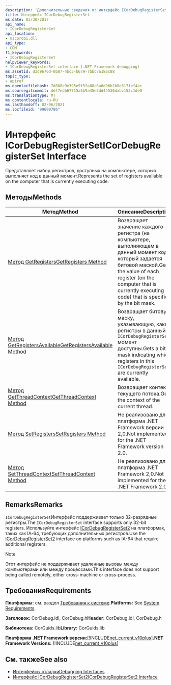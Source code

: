 ```yaml
---
description: 'Дополнительные сведения о: интерфейс ICorDebugRegisterSet'
title: Интерфейс ICorDebugRegisterSet
ms.date: 03/30/2017
api_name:
- ICorDebugRegisterSet
api_location:
- mscordbi.dll
api_type:
- COM
f1_keywords:
- ICorDebugRegisterSet
helpviewer_keywords:
- ICorDebugRegisterSet interface [.NET Framework debugging]
ms.assetid: d3d9676d-0b87-4bc3-b679-7bbc7a186c88
topic_type:
- apiref
ms.openlocfilehash: 7d888e9e395e9f5fa88c6a6d96b2b8e3171ef4ac
ms.sourcegitcommit: ddf7edb67715a5b9a45e3dd44536dabc153c1de0
ms.translationtype: MT
ms.contentlocale: ru-RU
ms.lasthandoff: 02/06/2021
ms.locfileid: "99690786"
---
```

# <a name="icordebugregisterset-interface"></a><span data-ttu-id="b6c0e-103">Интерфейс ICorDebugRegisterSet</span><span class="sxs-lookup"><span data-stu-id="b6c0e-103">ICorDebugRegisterSet Interface</span></span>

<span data-ttu-id="b6c0e-104">Представляет набор регистров, доступных на компьютере, который выполняет код в данный момент.</span><span class="sxs-lookup"><span data-stu-id="b6c0e-104">Represents the set of registers available on the computer that is currently executing code.</span></span>  
  
## <a name="methods"></a><span data-ttu-id="b6c0e-105">Методы</span><span class="sxs-lookup"><span data-stu-id="b6c0e-105">Methods</span></span>  
  
|<span data-ttu-id="b6c0e-106">Метод</span><span class="sxs-lookup"><span data-stu-id="b6c0e-106">Method</span></span>|<span data-ttu-id="b6c0e-107">Описание</span><span class="sxs-lookup"><span data-stu-id="b6c0e-107">Description</span></span>|  
|------------|-----------------|  
|[<span data-ttu-id="b6c0e-108">Метод GetRegisters</span><span class="sxs-lookup"><span data-stu-id="b6c0e-108">GetRegisters Method</span></span>](icordebugregisterset-getregisters-method.md)|<span data-ttu-id="b6c0e-109">Возвращает значение каждого регистра (на компьютере, выполняющем в данный момент код), который задается битовой маской.</span><span class="sxs-lookup"><span data-stu-id="b6c0e-109">Gets the value of each register (on the computer that is currently executing code) that is specified by the bit mask.</span></span>|  
|[<span data-ttu-id="b6c0e-110">Метод GetRegistersAvailable</span><span class="sxs-lookup"><span data-stu-id="b6c0e-110">GetRegistersAvailable Method</span></span>](icordebugregisterset-getregistersavailable-method.md)|<span data-ttu-id="b6c0e-111">Возвращает битовую маску, указывающую, какие регистры в данный `ICorDebugRegisterSet` момент доступны.</span><span class="sxs-lookup"><span data-stu-id="b6c0e-111">Gets a bit mask indicating which registers in this `ICorDebugRegisterSet` are currently available.</span></span>|  
|[<span data-ttu-id="b6c0e-112">Метод GetThreadContext</span><span class="sxs-lookup"><span data-stu-id="b6c0e-112">GetThreadContext Method</span></span>](icordebugregisterset-getthreadcontext-method.md)|<span data-ttu-id="b6c0e-113">Возвращает контекст текущего потока.</span><span class="sxs-lookup"><span data-stu-id="b6c0e-113">Gets the context of the current thread.</span></span>|  
|[<span data-ttu-id="b6c0e-114">Метод SetRegisters</span><span class="sxs-lookup"><span data-stu-id="b6c0e-114">SetRegisters Method</span></span>](icordebugregisterset-setregisters-method.md)|<span data-ttu-id="b6c0e-115">Не реализовано для платформа .NET Framework версии 2,0.</span><span class="sxs-lookup"><span data-stu-id="b6c0e-115">Not implemented for the .NET Framework version 2.0.</span></span>|  
|[<span data-ttu-id="b6c0e-116">Метод SetThreadContext</span><span class="sxs-lookup"><span data-stu-id="b6c0e-116">SetThreadContext Method</span></span>](icordebugregisterset-setthreadcontext-method.md)|<span data-ttu-id="b6c0e-117">Не реализовано для платформа .NET Framework 2,0.</span><span class="sxs-lookup"><span data-stu-id="b6c0e-117">Not implemented for the .NET Framework 2.0.</span></span>|  
  
## <a name="remarks"></a><span data-ttu-id="b6c0e-118">Remarks</span><span class="sxs-lookup"><span data-stu-id="b6c0e-118">Remarks</span></span>  

 <span data-ttu-id="b6c0e-119">`ICorDebugRegisterSet`Интерфейс поддерживает только 32-разрядные регистры.</span><span class="sxs-lookup"><span data-stu-id="b6c0e-119">The `ICorDebugRegisterSet` interface supports only 32-bit registers.</span></span> <span data-ttu-id="b6c0e-120">Используйте интерфейс [ICorDebugRegisterSet2](icordebugregisterset2-interface.md) на платформах, таких как IA-64, требующих дополнительных регистров.</span><span class="sxs-lookup"><span data-stu-id="b6c0e-120">Use the [ICorDebugRegisterSet2](icordebugregisterset2-interface.md) interface on platforms such as IA-64 that require additional registers.</span></span>  
  
> [!NOTE]
> <span data-ttu-id="b6c0e-121">Этот интерфейс не поддерживает удаленные вызовы между компьютерами или между процессами.</span><span class="sxs-lookup"><span data-stu-id="b6c0e-121">This interface does not support being called remotely, either cross-machine or cross-process.</span></span>  
  
## <a name="requirements"></a><span data-ttu-id="b6c0e-122">Требования</span><span class="sxs-lookup"><span data-stu-id="b6c0e-122">Requirements</span></span>  

 <span data-ttu-id="b6c0e-123">**Платформы:** см. раздел [Требования к системе](../../get-started/system-requirements.md).</span><span class="sxs-lookup"><span data-stu-id="b6c0e-123">**Platforms:** See [System Requirements](../../get-started/system-requirements.md).</span></span>  
  
 <span data-ttu-id="b6c0e-124">**Заголовок:** CorDebug.idl, CorDebug.h</span><span class="sxs-lookup"><span data-stu-id="b6c0e-124">**Header:** CorDebug.idl, CorDebug.h</span></span>  
  
 <span data-ttu-id="b6c0e-125">**Библиотека:** CorGuids.lib</span><span class="sxs-lookup"><span data-stu-id="b6c0e-125">**Library:** CorGuids.lib</span></span>  
  
 <span data-ttu-id="b6c0e-126">**Платформа .NET Framework версии:**[!INCLUDE[net_current_v10plus](../../../../includes/net-current-v10plus-md.md)]</span><span class="sxs-lookup"><span data-stu-id="b6c0e-126">**.NET Framework Versions:** [!INCLUDE[net_current_v10plus](../../../../includes/net-current-v10plus-md.md)]</span></span>  
  
## <a name="see-also"></a><span data-ttu-id="b6c0e-127">См. также</span><span class="sxs-lookup"><span data-stu-id="b6c0e-127">See also</span></span>

- [<span data-ttu-id="b6c0e-128">Интерфейсы отладки</span><span class="sxs-lookup"><span data-stu-id="b6c0e-128">Debugging Interfaces</span></span>](debugging-interfaces.md)
- [<span data-ttu-id="b6c0e-129">Интерфейс ICorDebugRegisterSet2</span><span class="sxs-lookup"><span data-stu-id="b6c0e-129">ICorDebugRegisterSet2 Interface</span></span>](icordebugregisterset2-interface.md)
